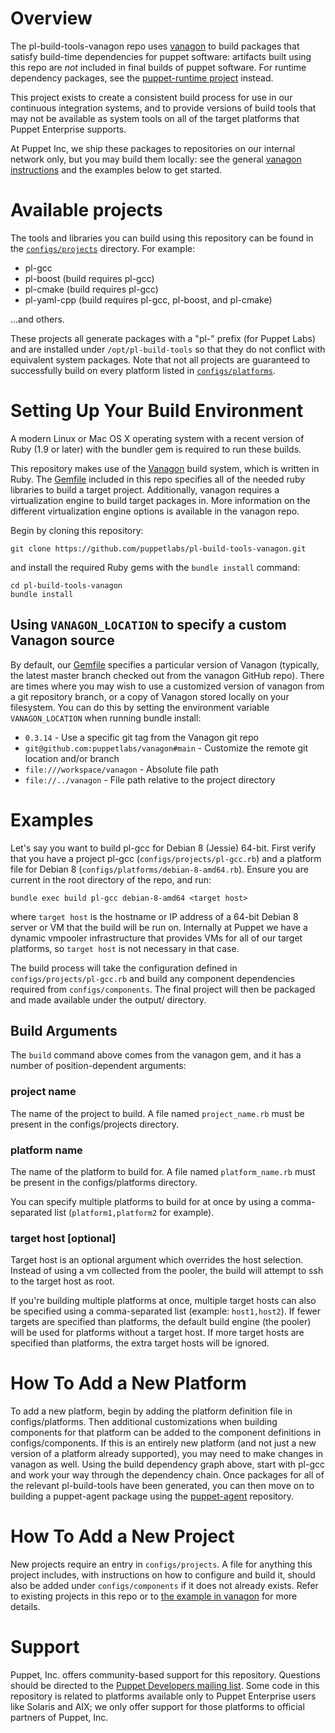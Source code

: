 # Overview

The pl-build-tools-vanagon repo uses [vanagon](https://github.com/puppetlabs/vanagon) to build packages that satisfy build-time dependencies for puppet software: artifacts built using this repo are _not_ included in final builds of puppet software. For runtime dependency packages, see the [puppet-runtime project](https://github.com/puppetlabs/puppet-runtime) instead.

This project exists to create a consistent build process for use in our continuous integration systems, and to provide versions of build tools that may not be available as system tools on all of the target platforms that Puppet Enterprise supports.

At Puppet Inc, we ship these packages to repositories on our internal network only, but you may build them locally: see the general [vanagon instructions](https://github.com/puppetlabs/vanagon#configuration-and-usage) and the examples below to get started.

# Available projects

The tools and libraries you can build using this repository can be found in the [`configs/projects`](configs/projects) directory. For example:

* pl-gcc
* pl-boost (build requires pl-gcc)
* pl-cmake (build requires pl-gcc)
* pl-yaml-cpp (build requires pl-gcc, pl-boost, and pl-cmake)

...and others.

These projects all generate packages with a "pl-" prefix (for Puppet Labs) and are installed under `/opt/pl-build-tools` so that they do not conflict with equivalent system packages. Note that not all projects are guaranteed to successfully build on every platform listed in [`configs/platforms`](configs/platforms).

# Setting Up Your Build Environment

A modern Linux or Mac OS X operating system with a recent version of Ruby (1.9 or later) with the bundler gem is required to run these builds.

This repository makes use of the [Vanagon](https://github.com/puppetlabs/vanagon) build system, which is written in Ruby. The [Gemfile](https://github.com/puppetlabs/pl-build-tools-vanagon/blob/master/Gemfile) included in this repo specifies all of the needed ruby libraries to build a target project. Additionally, vanagon requires a virtualization engine to build target packages in. More information on the different virtualization engine options is available in the vanagon repo.

Begin by cloning this repository:

	git clone https://github.com/puppetlabs/pl-build-tools-vanagon.git

and install the required Ruby gems with the `bundle install` command:

	cd pl-build-tools-vanagon
	bundle install

## Using `VANAGON_LOCATION` to specify a custom Vanagon source

By default, our [Gemfile](https://github.com/puppetlabs/pl-build-tools-vanagon/blob/master/Gemfile) specifies a particular version of Vanagon (typically, the latest master branch checked out from the vanagon GitHub repo). There are times where you may wish to use a customized version of vanagon from a git repository branch, or a copy of Vanagon stored locally on your filesystem. You can do this by setting the environment variable `VANAGON_LOCATION` when running bundle install:

* `0.3.14` - Use a specific git tag from the Vanagon git repo
* `git@github.com:puppetlabs/vanagon#main` - Customize the remote git location and/or branch
* `file:///workspace/vanagon` - Absolute file path
* `file://../vanagon` - File path relative to the project directory

# Examples

Let's say you want to build pl-gcc for Debian 8 (Jessie) 64-bit. First verify that you have a project pl-gcc (`configs/projects/pl-gcc.rb`) and a platform file for Debian 8 (`configs/platforms/debian-8-amd64.rb`). Ensure you are current in the root directory of the repo, and run:

	bundle exec build pl-gcc debian-8-amd64 <target host>

where `target host` is the hostname or IP address of a 64-bit Debian 8 server or VM that the build will be run on. Internally at Puppet we have a dynamic vmpooler infrastructure that provides VMs for all of our target platforms, so `target host` is not necessary in that case.

The build process will take the configuration defined in `configs/projects/pl-gcc.rb` and build any component dependencies required from `configs/components`. The final project will then be packaged and made available under the output/ directory.

## Build Arguments

The `build` command above comes from the vanagon gem, and it has a number of position-dependent arguments:

### project name

The name of the project to build. A file named `project_name.rb` must be present in the configs/projects directory.

### platform name

The name of the platform to build for. A file named `platform_name.rb` must be present in the configs/platforms directory.

You can specify multiple platforms to build for at once by using a comma-separated list (`platform1,platform2` for example).

### target host [optional]

Target host is an optional argument which overrides the host selection. Instead of using a vm collected from the pooler, the build will attempt to ssh to the target host as root.

If you're building multiple platforms at once, multiple target hosts can also be specified using a comma-separated list (example: `host1,host2`). If fewer targets are specified than platforms, the default build engine (the pooler) will be used for platforms without a target host. If more target hosts are specified than platforms, the extra target hosts will be ignored.

# How To Add a New Platform

To add a new platform, begin by adding the platform definition file in configs/platforms. Then additional customizations when building components for that platform can be added to the component definitions in configs/components. If this is an entirely new platform (and not just a new version of a platform already supported), you may need to make changes in vanagon as well. Using the build dependency graph above, start with pl-gcc and work your way through the dependency chain. Once packages for all of the relevant pl-build-tools have been generated, you can then move on to building a puppet-agent package using the [puppet-agent](https://github.com/puppetlabs/puppet-agent) repository.

# How To Add a New Project

New projects require an entry in `configs/projects`. A file for anything this project includes, with instructions on how to configure and build it, should also be added under `configs/components` if it does not already exists. Refer to existing projects in this repo or to [the example in vanagon](https://github.com/puppetlabs/vanagon/tree/master/examples) for more details.

# Support

Puppet, Inc. offers community-based support for this repository. Questions should be directed to the [Puppet Developers mailing list](https://groups.google.com/forum/#!forum/puppet-dev). Some code in this repository is related to platforms available only to Puppet Enterprise users like Solaris and AIX; we only offer support for those platforms to official partners of Puppet, Inc.
